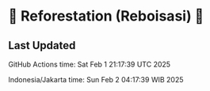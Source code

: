 
# 🌳 Reforestation (Reboisasi) 🌲

## Last Updated

GitHub Actions time: Sat Feb  1 21:17:39 UTC 2025

Indonesia/Jakarta time: Sun Feb  2 04:17:39 WIB 2025
